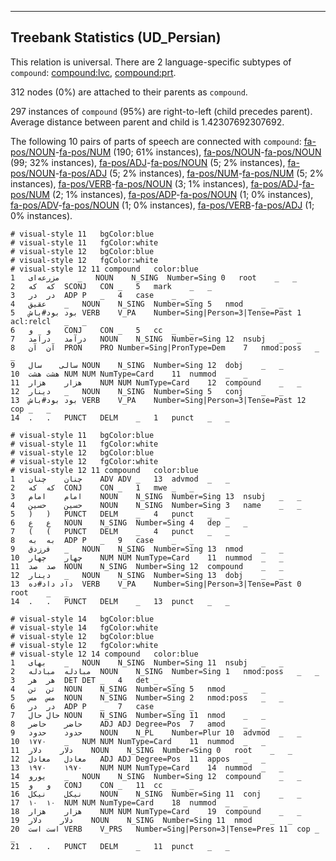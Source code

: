 

--------------------------------------------------------------------------------

## Treebank Statistics (UD_Persian)

This relation is universal.
There are 2 language-specific subtypes of `compound`: [compound:lvc](), [compound:prt]().

312 nodes (0%) are attached to their parents as `compound`.

297 instances of `compound` (95%) are right-to-left (child precedes parent).
Average distance between parent and child is 1.42307692307692.

The following 10 pairs of parts of speech are connected with `compound`: [fa-pos/NOUN]()-[fa-pos/NUM]() (190; 61% instances), [fa-pos/NOUN]()-[fa-pos/NOUN]() (99; 32% instances), [fa-pos/ADJ]()-[fa-pos/NOUN]() (5; 2% instances), [fa-pos/NOUN]()-[fa-pos/ADJ]() (5; 2% instances), [fa-pos/NUM]()-[fa-pos/NUM]() (5; 2% instances), [fa-pos/VERB]()-[fa-pos/NOUN]() (3; 1% instances), [fa-pos/ADJ]()-[fa-pos/NUM]() (2; 1% instances), [fa-pos/ADP]()-[fa-pos/NOUN]() (1; 0% instances), [fa-pos/ADV]()-[fa-pos/NOUN]() (1; 0% instances), [fa-pos/VERB]()-[fa-pos/ADJ]() (1; 0% instances).


~~~ conllu
# visual-style 11	bgColor:blue
# visual-style 11	fgColor:white
# visual-style 12	bgColor:blue
# visual-style 12	fgColor:white
# visual-style 12 11 compound	color:blue
1	مزرعه‌ای	_	NOUN	N_SING	Number=Sing	0	root	_	_
2	که	که	SCONJ	CON	_	5	mark	_	_
3	در	در	ADP	P	_	4	case	_	_
4	عقیق	_	NOUN	N_SING	Number=Sing	5	nmod	_	_
5	بود	بود#باش	VERB	V_PA	Number=Sing|Person=3|Tense=Past	1	acl:relcl	_	_
6	و	و	CONJ	CON	_	5	cc	_	_
7	درآمد	درآمد	NOUN	N_SING	Number=Sing	12	nsubj	_	_
8	آن	آن	PRON	PRO	Number=Sing|PronType=Dem	7	nmod:poss	_	_
9	سالی	سال	NOUN	N_SING	Number=Sing	12	dobj	_	_
10	هشت	هشت	NUM	NUM	NumType=Card	11	nummod	_	_
11	هزار	هزار	NUM	NUM	NumType=Card	12	compound	_	_
12	دینار	_	NOUN	N_SING	Number=Sing	5	conj	_	_
13	بود	بود#باش	VERB	V_PA	Number=Sing|Person=3|Tense=Past	12	cop	_	_
14	.	.	PUNCT	DELM	_	1	punct	_	_

~~~


~~~ conllu
# visual-style 11	bgColor:blue
# visual-style 11	fgColor:white
# visual-style 12	bgColor:blue
# visual-style 12	fgColor:white
# visual-style 12 11 compound	color:blue
1	چنان	چنان	ADV	ADV	_	13	advmod	_	_
2	که	که	CONJ	CON	_	1	mwe	_	_
3	امام	امام	NOUN	N_SING	Number=Sing	13	nsubj	_	_
4	حسین	حسین	NOUN	N_SING	Number=Sing	3	name	_	_
5	)	)	PUNCT	DELM	_	4	punct	_	_
6	ع	ع	NOUN	N_SING	Number=Sing	4	dep	_	_
7	(	(	PUNCT	DELM	_	4	punct	_	_
8	به	به	ADP	P	_	9	case	_	_
9	فرزدق	_	NOUN	N_SING	Number=Sing	13	nmod	_	_
10	چهار	چهار	NUM	NUM	NumType=Card	11	nummod	_	_
11	صد	صد	NOUN	N_SING	Number=Sing	12	compound	_	_
12	دینار	_	NOUN	N_SING	Number=Sing	13	dobj	_	_
13	داد	داد#ده	VERB	V_PA	Number=Sing|Person=3|Tense=Past	0	root	_	_
14	.	.	PUNCT	DELM	_	13	punct	_	_

~~~


~~~ conllu
# visual-style 14	bgColor:blue
# visual-style 14	fgColor:white
# visual-style 12	bgColor:blue
# visual-style 12	fgColor:white
# visual-style 12 14 compound	color:blue
1	بهای	_	NOUN	N_SING	Number=Sing	11	nsubj	_	_
2	مبادله	مبادله	NOUN	N_SING	Number=Sing	1	nmod:poss	_	_
3	هر	هر	DET	DET	_	4	det	_	_
4	تن	تن	NOUN	N_SING	Number=Sing	5	nmod	_	_
5	مس	مس	NOUN	N_SING	Number=Sing	2	nmod:poss	_	_
6	در	در	ADP	P	_	7	case	_	_
7	حال	حال	NOUN	N_SING	Number=Sing	11	nmod	_	_
8	حاضر	حاضر	ADJ	ADJ	Degree=Pos	7	amod	_	_
9	حدود	حدود	NOUN	N_PL	Number=Plur	10	advmod	_	_
10	۱۷۷۰	_	NUM	NUM	NumType=Card	11	nummod	_	_
11	دلار	دلار	NOUN	N_SING	Number=Sing	0	root	_	_
12	معادل	معادل	ADJ	ADJ	Degree=Pos	11	appos	_	_
13	۱۹۷۰	۱۹۷۰	NUM	NUM	NumType=Card	14	nummod	_	_
14	یورو	_	NOUN	N_SING	Number=Sing	12	compound	_	_
15	و	و	CONJ	CON	_	11	cc	_	_
16	نیکل	نیکل	NOUN	N_SING	Number=Sing	11	conj	_	_
17	۱۰	۱۰	NUM	NUM	NumType=Card	18	nummod	_	_
18	هزار	هزار	NUM	NUM	NumType=Card	19	compound	_	_
19	دلار	دلار	NOUN	N_SING	Number=Sing	11	nmod	_	_
20	است	است	VERB	V_PRS	Number=Sing|Person=3|Tense=Pres	11	cop	_	_
21	.	.	PUNCT	DELM	_	11	punct	_	_

~~~



